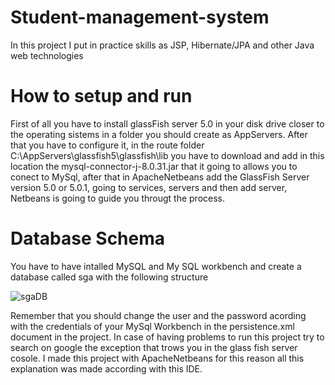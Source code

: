 # Student-management-system
In this project I put in practice skills as JSP, Hibernate/JPA and other Java web technologies

# How to setup and run
First of all you have to install glassFish server 5.0 in your disk drive closer to the operating sistems in a folder you should create as AppServers.
After that you have to configure it, in the route folder C:\AppServers\glassfish5\glassfish\lib you have to download and add in this location the 
mysql-connector-j-8.0.31.jar that it going to allows you to conect to MySql, after that in ApacheNetbeans add the GlassFish Server version 5.0 or 5.0.1, 
going to services, servers and then add server, Netbeans is going to guide you througt the process.

# Database Schema
You have to have intalled MySQL and My SQL workbench and create a database called sga with the following structure

![sgaDB](https://user-images.githubusercontent.com/94880683/210022311-327a839a-a6a7-4123-92e8-441913bb97c4.png)

Remember that you should change the user and the password acording with the credentials of your MySql Workbench in the persistence.xml document 
in the project.
In case of having problems to run this project try to search on google the exception that trows you in the glass fish server cosole. I made this project with ApacheNetbeans
for this reason all this explanation was made according with this IDE.

